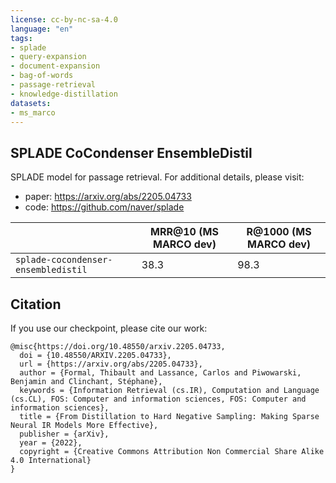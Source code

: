 ```yaml
---
license: cc-by-nc-sa-4.0
language: "en"
tags:
- splade
- query-expansion
- document-expansion
- bag-of-words
- passage-retrieval
- knowledge-distillation
datasets:
- ms_marco
---
```


## SPLADE CoCondenser EnsembleDistil

SPLADE model for passage retrieval. For additional details, please visit:
* paper: https://arxiv.org/abs/2205.04733
* code: https://github.com/naver/splade

| | MRR@10 (MS MARCO dev) | R@1000 (MS MARCO dev) |
| --- | --- | --- |
| `splade-cocondenser-ensembledistil` | 38.3 | 98.3 |

## Citation

If you use our checkpoint, please cite our work:

```
@misc{https://doi.org/10.48550/arxiv.2205.04733,
  doi = {10.48550/ARXIV.2205.04733},
  url = {https://arxiv.org/abs/2205.04733},
  author = {Formal, Thibault and Lassance, Carlos and Piwowarski, Benjamin and Clinchant, Stéphane},
  keywords = {Information Retrieval (cs.IR), Computation and Language (cs.CL), FOS: Computer and information sciences, FOS: Computer and information sciences},
  title = {From Distillation to Hard Negative Sampling: Making Sparse Neural IR Models More Effective},
  publisher = {arXiv},
  year = {2022},
  copyright = {Creative Commons Attribution Non Commercial Share Alike 4.0 International}
}
```
